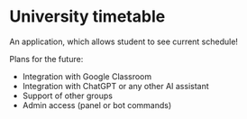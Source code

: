 # University timetable

An application, which allows student to see current schedule!

Plans for the future:
* Integration with Google Classroom
* Integration with ChatGPT or any other AI assistant
* Support of other groups
* Admin access (panel or bot commands)

